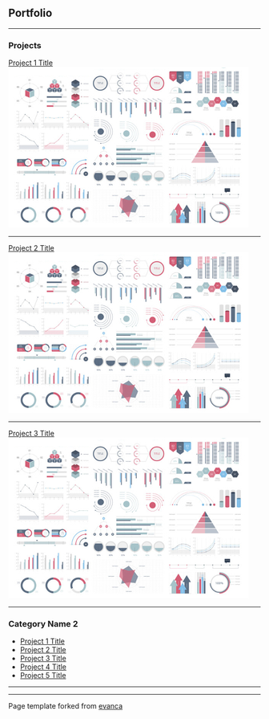 ## Portfolio

---
<!-- Category 1 -->
### Projects 
<!-- todo(ratchet7x5): Decide overall project structure
I have the following projects:
* Cab Booking System - CabsOnline
* Software Article DB
* 

Add these projects later:
* PHP Web Dev
* UE4 RPG Game (needs to be worked on)
* 
 -->
[Project 1 Title](/sample_page)
<img src="images/dummy_thumbnail.jpg?raw=true"/>

---
[Project 2 Title](/pdf/sample_presentation.pdf)
<img src="images/dummy_thumbnail.jpg?raw=true"/>

---
[Project 3 Title](http://example.com/)
<img src="images/dummy_thumbnail.jpg?raw=true"/>

---

### Category Name 2

- [Project 1 Title](http://example.com/)
- [Project 2 Title](http://example.com/)
- [Project 3 Title](http://example.com/)
- [Project 4 Title](http://example.com/)
- [Project 5 Title](http://example.com/)

---




---
<p style="font-size:14px">Page template forked from <a href="https://github.com/evanca/quick-portfolio">evanca</a></p>
<!-- Remove above link if you don't want to attibute -->
